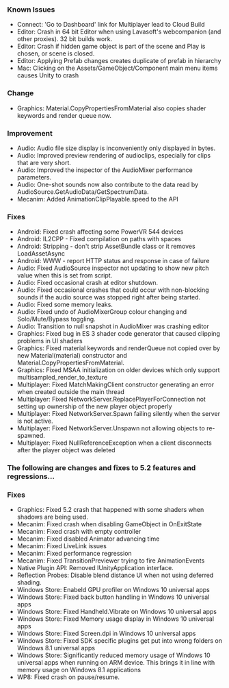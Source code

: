 ### Known Issues

*   Connect: 'Go to Dashboard' link for Multiplayer lead to Cloud Build
*   Editor: Crash in 64 bit Editor when using Lavasoft's webcompanion (and other proxies). 32 bit builds work.
*   Editor: Crash if hidden game object is part of the scene and Play is chosen, or scene is closed.
*   Editor: Applying Prefab changes creates duplicate of prefab in hierarchy
*   Mac: Clicking on the Assets/GameObject/Component main menu items causes Unity to crash

### Change

*   Graphics: Material.CopyPropertiesFromMaterial also copies shader keywords and render queue now.

### Improvement

*   Audio: Audio file size display is inconveniently only displayed in bytes.
*   Audio: Improved preview rendering of audioclips, especially for clips that are very short.
*   Audio: Improved the inspector of the AudioMixer performance parameters.
*   Audio: One-shot sounds now also contribute to the data read by AudioSource.GetAudioData/GetSpectrumData.
*   Mecanim: Added AnimationClipPlayable.speed to the API

### Fixes

*   Android: Fixed crash affecting some PowerVR 544 devices
*   Android: IL2CPP - Fixed compilation on paths with spaces
*   Android: Stripping - don't strip AssetBundle class or it removes LoadAssetAsync
*   Android: WWW - report HTTP status and response in case of failure
*   Audio: Fixed AudioSource inspector not updating to show new pitch value when this is set from script.
*   Audio: Fixed occasional crash at editor shutdown.
*   Audio: Fixed occasional crashes that could occur with non-blocking sounds if the audio source was stopped right after being started.
*   Audio: Fixed some memory leaks.
*   Audio: Fixed undo of AudioMixerGroup colour changing and Solo/Mute/Bypass toggling.
*   Audio: Transition to null snapshot in AudioMixer was crashing editor
*   Graphics: Fixed bug in ES 3 shader code generator that caused clipping problems in UI shaders
*   Graphics: Fixed material keywords and renderQueue not copied over by new Material(material) constructor and Material.CopyPropertiesFromMaterial.
*   Graphics: Fixed MSAA initialization on older devices which only support multisampled\_render\_to\_texture
*   Multiplayer: Fixed MatchMakingClient constructor generating an error when created outside the main thread
*   Multiplayer: Fixed NetworkServer.ReplacePlayerForConnection not setting up ownership of the new player object properly
*   Multiplayer: Fixed NetworkServer.Spawn failing silently when the server is not active.
*   Multiplayer: Fixed NetworkServer.Unspawn not allowing objects to re-spawned.
*   Multiplayer: Fixed NullReferenceException when a client disconnects after the player object was deleted

### The following are changes and fixes to 5.2 features and regressions...

### Fixes

*   Graphics: Fixed 5.2 crash that happened with some shaders when shadows are being used.
*   Mecanim: Fixed crash when disabling GameObject in OnExitState
*   Mecanim: Fixed crash with empty controller
*   Mecanim: Fixed disabled Animator advancing time
*   Mecanim: Fixed LiveLink issues
*   Mecanim: Fixed performance regression
*   Mecanim: Fixed TransitionPreviewer trying to fire AnimationEvents
*   Native Plugin API: Removed IUnityApplication interface.
*   Reflection Probes: Disable blend distance UI when not using deferred shading.
*   Windows Store: Enabeld GPU profiler on Windows 10 universal apps
*   Windows Store: Fixed back button handling in Windows 10 universal apps
*   Windows Store: Fixed Handheld.Vibrate on Windows 10 universal apps
*   Windows Store: Fixed Memory usage display in Windows 10 universal apps
*   Windows Store: Fixed Screen.dpi in Windows 10 universal apps
*   Windows Store: Fixed SDK specific plugins get put into wrong folders on Windows 8.1 universal apps
*   Windows Store: Significantly reduced memory usage of Windows 10 universal apps when running on ARM device. This brings it in line with memory usage on Windows 8.1 applications
*   WP8: Fixed crash on pause/resume.
